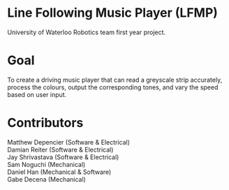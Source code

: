 # Line Following Music Player (LFMP)  
University of Waterloo Robotics team first year project.
# Goal
To create a driving music player that can read a greyscale strip accurately, process the colours, output the corresponding tones, and vary the speed based on user input.
# Contributors
Matthew Depencier (Software & Electrical)  
Damian Reiter (Software & Electrical)  
Jay Shrivastava (Software & Electrical)  
Sam Noguchi (Mechanical)  
Daniel Han (Mechanical & Software)  
Gabe Decena (Mechanical)  

